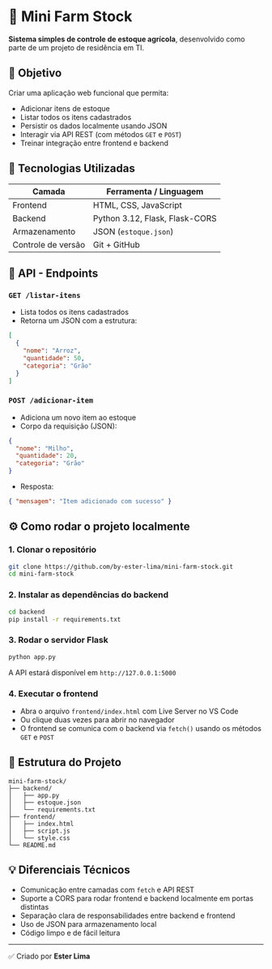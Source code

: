 # 🌿 Mini Farm Stock

**Sistema simples de controle de estoque agrícola**, desenvolvido como parte de um projeto de residência em TI.

## 🎯 Objetivo

Criar uma aplicação web funcional que permita:

- Adicionar itens de estoque
- Listar todos os itens cadastrados
- Persistir os dados localmente usando JSON
- Interagir via API REST (com métodos `GET` e `POST`)
- Treinar integração entre frontend e backend

## 🧰 Tecnologias Utilizadas

| Camada         | Ferramenta / Linguagem        |
|----------------|-------------------------------|
| Frontend       | HTML, CSS, JavaScript         |
| Backend        | Python 3.12, Flask, Flask-CORS|
| Armazenamento  | JSON (`estoque.json`)         |
| Controle de versão | Git + GitHub             |

## 📡 API - Endpoints

### `GET /listar-itens`

- Lista todos os itens cadastrados
- Retorna um JSON com a estrutura:

```json
[
  {
    "nome": "Arroz",
    "quantidade": 50,
    "categoria": "Grão"
  }
]
```

### `POST /adicionar-item`

- Adiciona um novo item ao estoque
- Corpo da requisição (JSON):

```json
{
  "nome": "Milho",
  "quantidade": 20,
  "categoria": "Grão"
}
```

- Resposta:

```json
{ "mensagem": "Item adicionado com sucesso" }
```

## ⚙️ Como rodar o projeto localmente

### 1. Clonar o repositório

```bash
git clone https://github.com/by-ester-lima/mini-farm-stock.git
cd mini-farm-stock
```

### 2. Instalar as dependências do backend

```bash
cd backend
pip install -r requirements.txt
```

### 3. Rodar o servidor Flask

```bash
python app.py
```

A API estará disponível em `http://127.0.0.1:5000`

### 4. Executar o frontend

- Abra o arquivo `frontend/index.html` com Live Server no VS Code
- Ou clique duas vezes para abrir no navegador
- O frontend se comunica com o backend via `fetch()` usando os métodos `GET` e `POST`

## 📁 Estrutura do Projeto

```
mini-farm-stock/
├── backend/
│   ├── app.py
│   ├── estoque.json
│   └── requirements.txt
├── frontend/
│   ├── index.html
│   ├── script.js
│   └── style.css
└── README.md
```

## 💡 Diferenciais Técnicos

- Comunicação entre camadas com `fetch` e API REST
- Suporte a CORS para rodar frontend e backend localmente em portas distintas
- Separação clara de responsabilidades entre backend e frontend
- Uso de JSON para armazenamento local
- Código limpo e de fácil leitura

---

✅ Criado por **Ester Lima**
